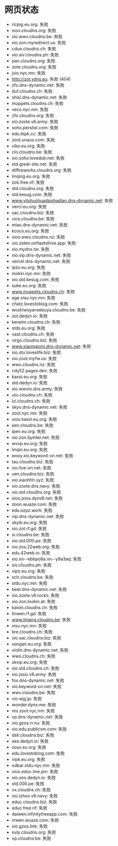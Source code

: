 # 网页状态
- ricpig.eu.org: 失败
- mov.cloudns.org: 失败
- xio.wwv.cloudns.be: 失败
- xio.zon.myredirect.us: 失败
- cdue.cloudns.ch: 失败
- xio.siv.cloudns.ph: 失败
- pan.cloudns.org: 失败
- zote.cloudns.org: 失败
- jxio.nyc.mn: 失败
- http://zot.ydns.eu: 失败 (404)
- zfo.dns-dynamic.net: 失败
- duf.cloudns.ch: 失败
- shisi.dns-dynamic.net: 失败
- muppets.cloudns.ch: 失败
- veco.nyc.mn: 失败
- zfo.cloudns.org: 失败
- xio.zoxte.v6.army: 失败
- soho.perslist.com: 失败
- edu.tkpk.cc: 失败
- zoot.unaux.com: 失败
- viko.eu.org: 失败
- clo.cloudns.be: 失败
- xio.soho.lovedub.net: 失败
- std.great-site.net: 失败
- diffireworks.cloudns.org: 失败
- linqing.eu.org: 失败
- zok.free.nf: 失败
- std.cloudns.org: 失败
- std.kesug.com: 失败
- www.yiluhuohuadaishadian.dns-dynamic.net: 失败
- vercl.eu.org: 失败
- sac.cloudns.biz: 失败
- vice.cloudns.be: 失败
- miao.dns-dynamic.net: 失败
- kcoco.eu.org: 失败
- xioo.wwo.cloudns.nz: 失败
- xio.zoten.onflashdrive.app: 失败
- xio.mydns.tw: 失败
- xio.vip.dns-dynamic.net: 失败
- vercel.dns-dynamic.net: 失败
- ipzo.eu.org: 失败
- mokin.nyc.mn: 失败
- xio.std.kesug.com: 失败
- suke.eu.org: 失败
- www.muppets.cloudns.ch: 失败
- age.xisu.nyc.mn: 失败
- chatz.lovestoblog.com: 失败
- woshiwoyansebuya.cloudns.be: 失败
- zot.dedyn.io: 失败
- kenelm.cloudns.ch: 失败
- stds.eu.org: 失败
- vast.cloudns.ch: 失败
- virgo.cloudns.biz: 失败
- www.xiaomaomi.dns-dynamic.net: 失败
- xio.stu.loveslife.biz: 失败
- xio.zoot.myfw.us: 失败
- wwo.cloudns.nz: 失败
- cdy52.pages.dev: 失败
- kaxoi.eu.org: 失败
- std.dedyn.io: 失败
- xio.wwvio.dns.army: 失败
- uto.cloudns.ch: 失败
- lzi.cloudns.ch: 失败
- skyo.dns-dynamic.net: 失败
- zoot.nyc.mn: 失败
- xioo.kaxoi.eu.org: 失败
- sen.cloudns.be: 失败
- ipen.eu.org: 失败
- xio.zon.byinter.net: 失败
- wvvp.eu.org: 失败
- linqin.eu.org: 失败
- woxy.xio.keyword-on.net: 失败
- tau.cloudns.biz: 失败
- xio.live-on.net: 失败
- ven.cloudns.biz: 失败
- xio.xiaohhh.xyz: 失败
- xio.zoxte.dns.navy: 失败
- xio.std.cloudns.org: 失败
- xioo.jxios.dynv6.net: 失败
- zoon.wuaze.com: 失败
- edu.ezpz.work: 失败
- vip.dns-dynamic.net: 失败
- skyle.eu.org: 失败
- xio.zot.rf.gd: 失败
- si.cloudns.be: 失败
- xio.std.000.pe: 失败
- xio.zos.22web.org: 失败
- edu.42web.io: 失败
- xio.xn--ebbpo8a.xn--y9a3aq: 失败
- siv.cloudns.ph: 失败
- vipn.eu.org: 失败
- sch.cloudns.be: 失败
- stdu.nyc.mn: 失败
- beer.dns-dynamic.net: 失败
- xio.zoxte.v6.rocks: 失败
- xio.zon.lookin.at: 失败
- kaixin.cloudns.ch: 失败
- linwen.rf.gd: 失败
- www.liniang.cloudns.be: 失败
- xisu.nyc.mn: 失败
- bre.cloudns.ch: 失败
- xio.sac.cloudns.biz: 失败
- xongan.eu.org: 失败
- xiolin.dns-dynamic.net: 失败
- wwo.cloudns.ch: 失败
- skvip.eu.org: 失败
- xio.std.cloudns.ch: 失败
- xio.jxsio.v6.army: 失败
- fox.dns-dynamic.net: 失败
- xio.keyword-on.net: 失败
- wwv.cloudns.be: 失败
- xio.wjg.jp: 失败
- wonder.dynx.me: 失败
- res.zoot.nyc.mn: 失败
- vp.dns-dynamic.net: 失败
- xio.gzos.rr.nu: 失败
- xio.edu.publicvm.com: 失败
- dsk.cloudns.biz: 失败
- xeo.dedyn.io: 失败
- zosx.eu.org: 失败
- edu.lovestoblog.com: 失败
- vipk.eu.org: 失败
- odbar.stdu.nyc.mn: 失败
- xioo.educ.line.pm: 失败
- xio.xeo.dedyn.io: 失败
- std.000.pe: 失败
- vx.cloudns.ch: 失败
- xio.lzhoo.v6.navy: 失败
- educ.cloudns.biz: 失败
- educ.free.nf: 失败
- daiwen.infinityfreeapp.com: 失败
- inwen.wuaze.com: 失败
- xio.gzos.link: 失败
- svip.cloudns.org: 失败
- vp.cloudns.be: 失败

